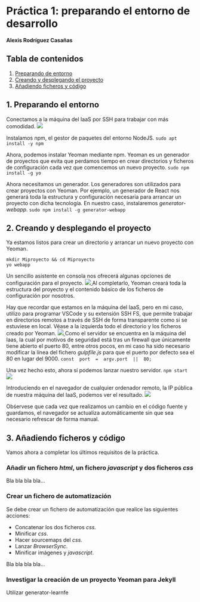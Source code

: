 # Práctica 1: preparando el entorno de desarrollo
**Alexis Rodríguez Casañas**

## Tabla de contenidos
1. [Preparando de entorno](#id1)
2. [Creando y desplegando el proyecto](#id2)
3. [Añadiendo ficheros y código](#id3)
## 1. Preparando el entorno<a name="id1"></a>
Conectamos a la máquina del IaaS por SSH  para trabajar con más comodidad.
<a href="http://i.imgur.com/i8olS9U.png">
  <img src="http://imgur.com/i8olS9Ul.png" />
</a>

Instalamos npm, el gestor de paquetes del entorno NodeJS.
`sudo apt install -y npm`

Ahora, podemos instalar Yeoman mediante npm. Yeoman es un generador de proyectos que evita que perdamos tiempo en crear directorios y ficheros de configuración cada vez que comencemos un nuevo proyecto.
`sudo npm install -g yo`

Ahora necesitamos un generador. Los generadores son utilizados para crear proyectos con Yeoman. Por ejemplo, un generador de React nos generará toda la estructura y configuración necesaria para arrancar un proyecto con dicha tecnología. En nuestro caso, instalaremos *generator-webapp*.
`sudo npm install -g generator-webapp`

## 2. Creando y desplegando el proyecto<a name="id2"></a>
Ya estamos listos para crear un directorio y arrancar un nuevo proyecto con Yeoman.
```
mkdir Miproyecto && cd Miproyecto
yo webapp
```
Un sencillo asistente en consola nos ofrecerá algunas opciones de configuración para el proyecto.
<a href="http://i.imgur.com/TpV1ddT.png">
  <img src="http://imgur.com/TpV1ddTl.png" />
</a>
Al completarlo, Yeoman creará toda la estructura del proyecto y el contenido básico de los ficheros de configuración por nosotros.

Hay que recordar que estamos en la máquina del IaaS, pero en mi caso, utilizo para programar VSCode y su extensión SSH FS, que permite trabajar en directorios remotos a través de SSH de forma transparente como si se estuviese en local. Véase a la izquierda todo el directorio y los ficheros creado por Yeoman.
<a href="http://i.imgur.com/7kBdTrF.png">
  <img src="http://imgur.com/7kBdTrFl.png" />
</a>
Como el servidor se encuentra en la máquina del Iaas, la cual por motivos de seguridad está tras un firewall que únicamente tiene abierto el puerto 80, entre otros pocos, en mi caso ha sido necesario modificar la línea del fichero *gulpfile.js* para que el puerto por defecto sea el 80 en lugar del 9000.
`const  port  =  argv.port  ||  80;`

Una vez hecho esto, ahora sí podemos lanzar nuestro servidor.
`npm start`
<a href="http://i.imgur.com/4LSiiDa.png">
  <img src="http://imgur.com/4LSiiDal.png" />
</a>

Introduciendo en el navegador de cualquier ordenador remoto, la IP pública de nuestra máquina del IaaS, podemos ver el resultado.
<a href="http://i.imgur.com/huTdnAg.png">
  <img src="http://imgur.com/huTdnAgl.png" />
</a>

Obśervese que cada vez que realizamos un cambio en el código fuente y guardamos, el navegador se actualiza automáticamente sin que sea necesario refrescar de forma manual.

## 3. Añadiendo ficheros y código<a name="id3"></a>
Vamos ahora a completar los últimos requisitos de la práctica.
### Añadir un fichero *html*, un fichero *javascript* y dos ficheros *css*
Bla bla bla bla...
### Crear un fichero de automatización
Se debe crear un fichero de automatización que realice las siguientes acciones:
* Concatenar los dos ficheros *css*.
* Minificar *css*.
* Hacer sourcemaps del *css*.
* Lanzar *BrowserSync*.
* Minificar imágenes y *javascript*.

Bla bla bla bla...

### Investigar la creación de un proyecto Yeoman para Jekyll
Utilizar generator-learnfe
